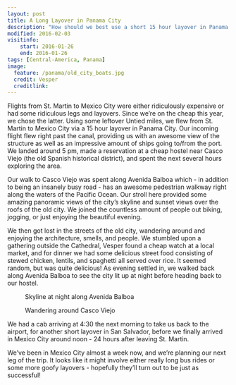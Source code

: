 ```yaml
---
layout: post
title: A Long Layover in Panama City
description: "How should we best use a short 15 hour layover in Panama City? Sleep? No!"
modified: 2016-02-03
visitinfo:
    start: 2016-01-26
    end: 2016-01-26
tags: [Central-America, Panama]
image:
  feature: /panama/old_city_boats.jpg
  credit: Vesper
  creditlink:
---
```


Flights from St. Martin to Mexico City were either ridiculously expensive or had some ridiculous legs and layovers. Since we’re on the cheap this year, we chose the latter. Using some leftover Untied miles, we flew from St. Martin to Mexico City via a 15 hour layover in Panama City. Our incoming flight flew right past the canal, providing us with an awesome view of the structure as well as an impressive amount of ships going to/from the port. We landed around 5 pm, made a reservation at a cheap hostel near Casco Viejo (the old Spanish historical district), and spent the next several hours exploring the area.

Our walk to Casco Viejo was spent along Avenida Balboa which - in addition to being an insanely busy road - has an awesome pedestrian walkway right along the waters of the Pacific Ocean. Our stroll here provided some amazing panoramic views of the city’s skyline and sunset views over the roofs of the old city. We joined the countless amount of people out biking, jogging, or just enjoying the beautiful evening. 

We then got lost in the streets of the old city, wandering around and enjoying the architecture, smells, and people. We stumbled upon a gathering outside the Cathedral, Vesper found a cheap watch at a local market, and for dinner we had some delicious street food consisting of stewed chicken, lentils, and spaghetti all served over rice. It seemed random, but was quite delicious! As evening settled in, we walked back along Avenida Balboa to see the city lit up at night before heading back to our hostel.
<figure>
    <a href="/images/panama/skyline_at_night.jpg"><img src="/images/panama/skyline_at_night.jpg" alt=""></a>
    <figcaption>Skyline at night along Avenida Balboa</figcaption>
</figure>
<figure>
    <a href="/images/panama/wandering_the_old_city.jpg"><img src="/images/panama/wandering_the_old_city.jpg" alt=""></a>
    <figcaption>Wandering around Casco Viejo</figcaption>
</figure>

We had a cab arriving at 4:30 the next morning to take us back to the airport, for another short layover in San Salvador, before we finally arrived in Mexico City around noon - 24 hours after leaving St. Martin.

We’ve been in Mexico City almost a week now, and we’re planning our next leg of the trip. It looks like it might involve either really long bus rides or some more goofy layovers - hopefully they’ll turn out to be just as successful!
